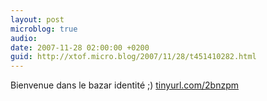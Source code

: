 ```yaml
---
layout: post
microblog: true
audio: 
date: 2007-11-28 02:00:00 +0200
guid: http://xtof.micro.blog/2007/11/28/t451410282.html
---
```

Bienvenue dans le bazar identité ;)  [tinyurl.com/2bnzpm](http://tinyurl.com/2bnzpm)
